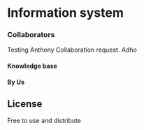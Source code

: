 # Information system
### Collaborators
Testing Anthony Collaboration request.
Adho
#### Knowledge base
#### By **Us**
## License
Free to use and distribute
